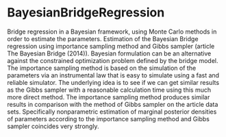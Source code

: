 # BayesianBridgeRegression
Bridge regression in a Bayesian framework,  using Monte Carlo methods in order to estimate the parameters. 
Estimation of the Bayesian Bridge regression using importance sampling method and Gibbs sampler (article The Bayesian Bridge (2014)).
Bayesian formulation can be an alternative against the constrained optimization problem
defined by the bridge model.
The importance sampling method is based on the simulation of the parameters via an instrumental law that is easy to simulate using a fast and reliable simulator.
The underlying idea is to see if we can get similar results as the Gibbs sampler with a reasonable calculation time
using this much more direct method.
The importance sampling method produces similar results in comparison with the method of Gibbs sampler
on the article data sets.
Specifically nonparametric estimation of marginal posterior densities of parameters according to the importance sampling method and Gibbs sampler coincides very strongly.
